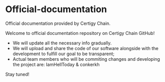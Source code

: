 # Official-documentation
Official documentation provided by Certigy Chain.

Welcome to official documentation repository on Certigy Chain GitHub!

- We will update all the necessary info gradually.
- We will upload and share the code of our software alongside with the development to fulfill our goal to be transparent;
- Actual team members who will be commiting changes and developing the project are: IamHellToday & conkerkh

Stay tuned!
